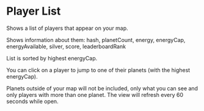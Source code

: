 # Player List

Shows a list of players that appear on your map.

Shows information about them:
hash, planetCount, energy, energyCap, energyAvailable, silver, score, leaderboardRank

List is sorted by highest energyCap.

You can click on a player to jump to one of their planets (with the highest energyCap).

Planets outside of your map will not be included, only what you can see and only players with more than one planet. The view will refresh every 60 seconds while open.
